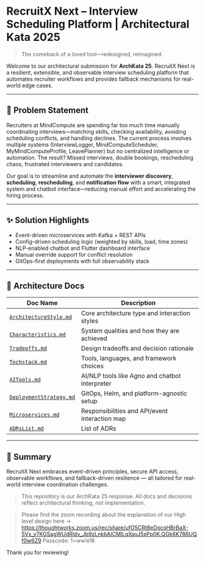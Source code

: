 # RecruitX Next – Interview Scheduling Platform | Architectural Kata 2025

> The comeback of a loved tool—redesigned, reimagined.

Welcome to our architectural submission for **ArchKata 25**. RecruitX Next is a resilient, extensible, and observable
interview scheduling platform that automates recruiter workflows and provides fallback mechanisms for real-world edge
cases.

---

## 📌 Problem Statement

Recruiters at MindCompute are spending far too much time manually coordinating interviews—matching skills, checking
availability, avoiding scheduling conflicts, and handling declines. The current process involves multiple systems
(InterviewLogger, MindComputeScheduler, MyMindComputeProfile, LeavePlanner) but no centralized intelligence or automation. The result? Missed
interviews, double bookings, rescheduling chaos, frustrated interviewers and candidates.

Our goal is to streamline and automate the **interviewer discovery**, **scheduling**, **rescheduling**, and
**notification flow** with a smart, integrated system and chatbot interface—reducing manual effort and accelerating
the hiring process.

---

## ✨ Solution Highlights

- Event-driven microservices with Kafka + REST APIs
- Config-driven scheduling logic (weighted by skills, load, time zones)
- NLP-enabled chatbot and Flutter dashboard interface
- Manual override support for conflict resolution
- GitOps-first deployments with full observability stack

---

## 📁 Architecture Docs

| Doc Name                                                | Description                                    |
|---------------------------------------------------------|------------------------------------------------|
| [`ArchitectureStyle.md`](./docs/ArchitectureStyle.md)   | Core architecture type and interaction styles  |
| [`Characteristics.md`](./docs/Characteristics.md)       | System qualities and how they are achieved     |
| [`Tradeoffs.md`](./docs/Tradeoffs.md)                   | Design tradeoffs and decision rationale        |
| [`Techstack.md`](./docs/Techstack.md)                   | Tools, languages, and framework choices        |
| [`AITools.md`](./docs/AITools.md)                       | AI/NLP tools like Agno and chatbot interpreter |
| [`DeploymentStrategy.md`](./docs/DeploymentStrategy.md) | GitOps, Helm, and platform-agnostic setup      |
| [`Microservices.md`](./docs/Microservices.md)           | Responsibilities and API/event interaction map |
| [`ADRsList.md`](./docs/ADRsList.md)                     | List of ADRs                                   |

---

## 🧠 Summary

RecruitX Next embraces event-driven principles, secure API access, observable workflows, and fallback-driven
resilience — all tailored for real-world interview coordination challenges.

> This repository is our ArchKata 25 response. All docs and decisions reflect architectural thinking, not
> implementation.

> Please find the zoom recording about the explanation of our High level design here ->
> https://thoughtworks.zoom.us/rec/share/ufO5CRt8eDqcsHBrBaX-5Vx_v7KGSagWUdRIdv_Jb9zLnkbAICMlLqXavJ5xPp0K.QGk6K786UQf0w6Z9
> Passcode: 1=ww!e16

Thank you for reviewing!

